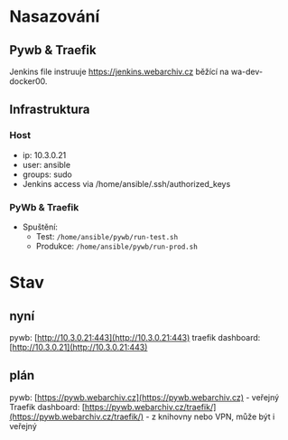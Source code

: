 # Nasazování

## Pywb & Traefik

Jenkins file instruuje https://jenkins.webarchiv.cz běžící na wa-dev-docker00.

## Infrastruktura

### Host

- ip: 10.3.0.21
- user: ansible
- groups: sudo
- Jenkins access via /home/ansible/.ssh/authorized_keys

### PyWb & Traefik

- Spuštění:
  - Test: `/home/ansible/pywb/run-test.sh`
  - Produkce: `/home/ansible/pywb/run-prod.sh`

# Stav

## nyní

pywb: [http://10.3.0.21:443](http://10.3.0.21:443)
traefik dashboard: [http://10.3.0.21](http://10.3.0.21:443)

## plán

pywb: [https://pywb.webarchiv.cz](https://pywb.webarchiv.cz) - veřejný
Traefik dashboard: [https://pywb.webarchiv.cz/traefik/](https://pywb.webarchiv.cz/traefik/) - z knihovny nebo VPN, může být i veřejný
